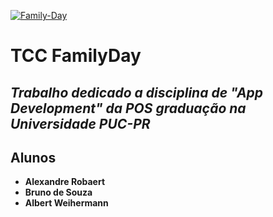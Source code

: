 <a href="https://imgbb.com/"><img src="https://i.ibb.co/G73PZvz/Family-Day.png" alt="Family-Day" border="0"></a>

# TCC FamilyDay

## *Trabalho dedicado a disciplina de "App Development" da POS graduação na Universidade PUC-PR*

## Alunos

- **Alexandre Robaert**
 - **Bruno de Souza**
 - **Albert Weihermann**

